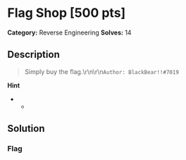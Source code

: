 # Flag Shop [500 pts]

**Category:** Reverse Engineering
**Solves:** 14

## Description
>Simply buy the flag.\r\n\r\n`Author: BlackBear!!#7019`

**Hint**
* -

## Solution

### Flag

